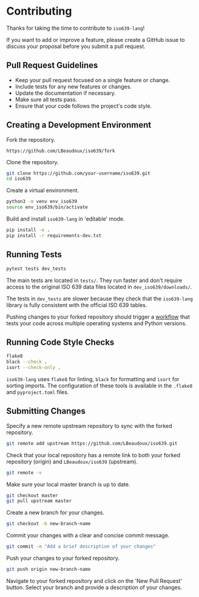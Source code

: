 # Contributing


Thanks for taking the time to contribute to `iso639-lang`!

If you want to add or improve a feature, please create a GitHub issue to discuss your proposal before you submit a pull request.


## Pull Request Guidelines

- Keep your pull request focused on a single feature or change.
- Include tests for any new features or changes.
- Update the documentation if necessary.
- Make sure all tests pass.
- Ensure that your code follows the project's code style.


## Creating a Development Environment

Fork the repository.

```
https://github.com/LBeaudoux/iso639/fork
```

Clone the repository.

```sh
git clone https://github.com/your-username/iso639.git
cd iso639
```

Create a virtual environment.

```sh
python3 -m venv env_iso639
source env_iso639/bin/activate
```

Build and install `iso639-lang` in 'editable' mode.

```sh
pip install -e .
pip install -r requirements-dev.txt
```


## Running Tests

```sh
pytest tests dev_tests
```

The main tests are located in `tests/`. They run faster and don't require access to the original ISO 639 data files located in `dev_iso639/downloads/`.

The tests in `dev_tests` are slower because they check that the `iso639-lang` library is fully consistent with the official ISO 639 tables.

Pushing changes to your forked repository should trigger a [workflow](https://github.com/LBeaudoux/iso639/actions/workflows/ci.yml) that tests your code across multiple operating systems and Python versions.


## Running Code Style Checks

```sh
flake8
black --check .
isort --check-only .
```

`iso639-lang` uses `flake8` for linting, `black` for formatting and `isort` for sorting imports. The configuration of these tools is available in the `.flake8` and `pyproject.toml` files.


## Submitting Changes

Specify a new remote upstream repository to sync with the forked repository.

```sh
git remote add upstream https://github.com/LBeaudoux/iso639.git
```

Check that your local repository has a remote link to both your forked repository (origin) and `LBeaudoux/iso639` (upstream).

```sh
git remote -v
```

Make sure your local master branch is up to date.

```sh
git checkout master
git pull upstream master
``` 

Create a new branch for your changes.
   
```sh
git checkout -b new-branch-name
```

Commit your changes with a clear and concise commit message.

```sh
git commit -m "Add a brief description of your changes"
```

Push your changes to your forked repository.

```sh
git push origin new-branch-name
```

Navigate to your forked repository and click on the 'New Pull Request' button. Select your branch and provide a description of your changes.

